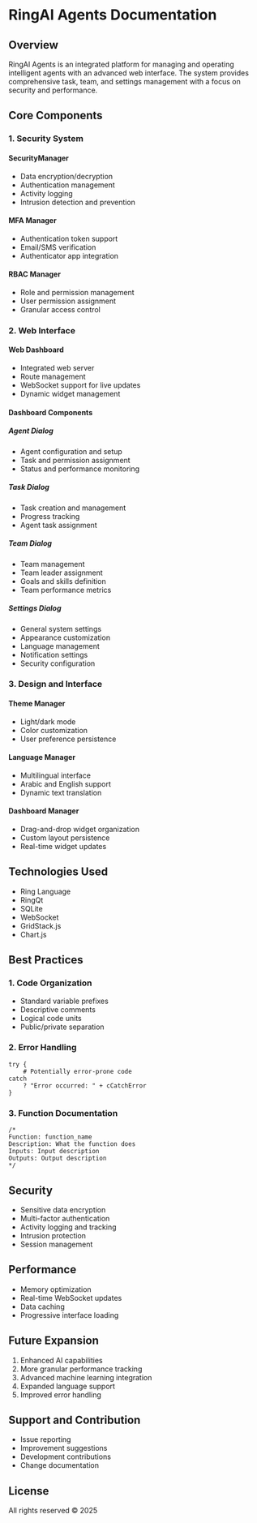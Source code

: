 # RingAI Agents Documentation

## Overview
RingAI Agents is an integrated platform for managing and operating intelligent agents with an advanced web interface. The system provides comprehensive task, team, and settings management with a focus on security and performance.

## Core Components

### 1. Security System
#### SecurityManager
- Data encryption/decryption
- Authentication management
- Activity logging
- Intrusion detection and prevention

#### MFA Manager
- Authentication token support
- Email/SMS verification
- Authenticator app integration

#### RBAC Manager
- Role and permission management
- User permission assignment
- Granular access control

### 2. Web Interface

#### Web Dashboard
- Integrated web server
- Route management
- WebSocket support for live updates
- Dynamic widget management

#### Dashboard Components

##### Agent Dialog
- Agent configuration and setup
- Task and permission assignment
- Status and performance monitoring

##### Task Dialog
- Task creation and management
- Progress tracking
- Agent task assignment

##### Team Dialog
- Team management
- Team leader assignment
- Goals and skills definition
- Team performance metrics

##### Settings Dialog
- General system settings
- Appearance customization
- Language management
- Notification settings
- Security configuration

### 3. Design and Interface

#### Theme Manager
- Light/dark mode
- Color customization
- User preference persistence

#### Language Manager
- Multilingual interface
- Arabic and English support
- Dynamic text translation

#### Dashboard Manager
- Drag-and-drop widget organization
- Custom layout persistence
- Real-time widget updates

## Technologies Used
- Ring Language
- RingQt
- SQLite
- WebSocket
- GridStack.js
- Chart.js

## Best Practices

### 1. Code Organization
- Standard variable prefixes
- Descriptive comments
- Logical code units
- Public/private separation

### 2. Error Handling
```ring
try {
    # Potentially error-prone code
catch
    ? "Error occurred: " + cCatchError
}
```

### 3. Function Documentation
```ring
/*
Function: function_name
Description: What the function does
Inputs: Input description
Outputs: Output description
*/
```

## Security
- Sensitive data encryption
- Multi-factor authentication
- Activity logging and tracking
- Intrusion protection
- Session management

## Performance
- Memory optimization
- Real-time WebSocket updates
- Data caching
- Progressive interface loading

## Future Expansion
1. Enhanced AI capabilities
2. More granular performance tracking
3. Advanced machine learning integration
4. Expanded language support
5. Improved error handling

## Support and Contribution
- Issue reporting
- Improvement suggestions
- Development contributions
- Change documentation

## License
All rights reserved © 2025

